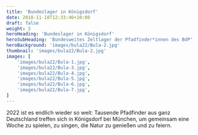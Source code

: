 ```yaml
---
title: 'Bundeslager in Königsdorf'
date: 2018-11-18T12:33:46+10:00
draft: false
weight: 3
heroHeading: 'Bundeslager in Königsdorf'
heroSubHeading: 'Bundesweites Zeltlager der Pfadfinder*innen des BdP'
heroBackground: 'images/bula22/Bula-2.jpg'
thumbnail: 'images/bula22/Bula-2.jpg'
images: [
	'images/bula22/Bula-1.jpg',
	'images/bula22/Bula-3.jpg',
	'images/bula22/Bula-4.jpg',
	'images/bula22/Bula-5.jpg',
	'images/bula22/Bula-6.jpg',
	'images/bula22/Bula-7.jpg',
]
---
```


2022 ist es endlich wieder so weit:
Tausende Pfadfinder aus ganz Deutschland treffen sich in Königsdorf bei München, um gemeinsam eine Woche zu spielen, zu singen, die Natur zu genießen und zu feiern.
